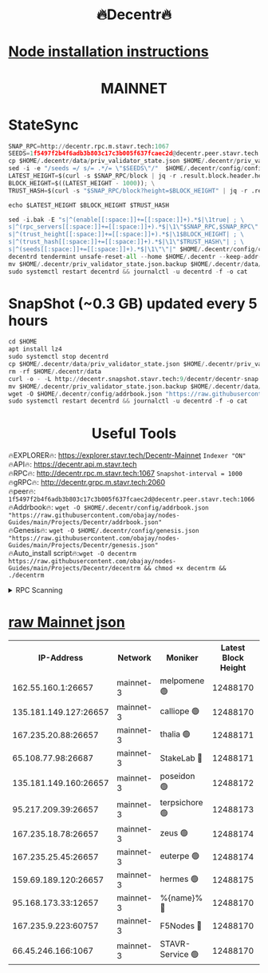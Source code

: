 <h1 align="center"> 🔥Decentr🔥</h1>

[Node installation instructions](https://github.com/obajay/nodes-Guides/tree/main/Projects/Decentr)
=
<h1 align="center"> MAINNET</h1>

# StateSync
```python
SNAP_RPC=http://decentr.rpc.m.stavr.tech:1067
SEEDS=1f5497f2b4f6adb3b803c17c3b005f637fcaec2d@decentr.peer.stavr.tech:1066
cp $HOME/.decentr/data/priv_validator_state.json $HOME/.decentr/priv_validator_state.json.backup
sed -i -e "/seeds =/ s/= .*/= \"$SEEDS\"/"  $HOME/.decentr/config/config.toml
LATEST_HEIGHT=$(curl -s $SNAP_RPC/block | jq -r .result.block.header.height); \
BLOCK_HEIGHT=$((LATEST_HEIGHT - 1000)); \
TRUST_HASH=$(curl -s "$SNAP_RPC/block?height=$BLOCK_HEIGHT" | jq -r .result.block_id.hash)

echo $LATEST_HEIGHT $BLOCK_HEIGHT $TRUST_HASH

sed -i.bak -E "s|^(enable[[:space:]]+=[[:space:]]+).*$|\1true| ; \
s|^(rpc_servers[[:space:]]+=[[:space:]]+).*$|\1\"$SNAP_RPC,$SNAP_RPC\"| ; \
s|^(trust_height[[:space:]]+=[[:space:]]+).*$|\1$BLOCK_HEIGHT| ; \
s|^(trust_hash[[:space:]]+=[[:space:]]+).*$|\1\"$TRUST_HASH\"| ; \
s|^(seeds[[:space:]]+=[[:space:]]+).*$|\1\"\"|" $HOME/.decentr/config/config.toml
decentrd tendermint unsafe-reset-all --home $HOME/.decentr --keep-addr-book
mv $HOME/.decentr/priv_validator_state.json.backup $HOME/.decentr/data/priv_validator_state.json
sudo systemctl restart decentrd && journalctl -u decentrd -f -o cat
```
# SnapShot (~0.3 GB) updated every 5 hours
```python
cd $HOME
apt install lz4
sudo systemctl stop decentrd
cp $HOME/.decentr/data/priv_validator_state.json $HOME/.decentr/priv_validator_state.json.backup
rm -rf $HOME/.decentr/data
curl -o - -L http://decentr.snapshot.stavr.tech:9/decentr/decentr-snap.tar.lz4 | lz4 -c -d - | tar -x -C $HOME/.decentr --strip-components 2
mv $HOME/.decentr/priv_validator_state.json.backup $HOME/.decentr/data/priv_validator_state.json
wget -O $HOME/.decentr/config/addrbook.json "https://raw.githubusercontent.com/obajay/nodes-Guides/main/Projects/Decentr/addrbook.json"
sudo systemctl restart decentrd && journalctl -u decentrd -f -o cat
```

 <h1 align="center"> Useful Tools</h1>

🔥EXPLORER🔥:     https://explorer.stavr.tech/Decentr-Mainnet        `Indexer "ON"` \
🔥API🔥:          https://decentr.api.m.stavr.tech \
🔥RPC🔥:          http://decentr.rpc.m.stavr.tech:1067              `Snapshot-interval = 1000` \
🔥gRPC🔥:         http://decentr.grpc.m.stavr.tech:2060 \
🔥peer🔥:         `1f5497f2b4f6adb3b803c17c3b005f637fcaec2d@decentr.peer.stavr.tech:1066` \
🔥Addrbook🔥:  `wget -O $HOME/.decentr/config/addrbook.json "https://raw.githubusercontent.com/obajay/nodes-Guides/main/Projects/Decentr/addrbook.json"` \
🔥Genesis🔥:  `wget -O $HOME/.decentr/config/genesis.json "https://raw.githubusercontent.com/obajay/nodes-Guides/main/Projects/Decentr/genesis.json"` \
🔥Auto_install script🔥:`wget -O decentrm https://raw.githubusercontent.com/obajay/nodes-Guides/main/Projects/Decentr/decentrm && chmod +x decentrm && ./decentrm`

<details>
<summary>RPC Scanning</summary>

<h2 align="center"> We scan nodes in real time every 4 hours. And we provide the final result of RPC endpoints.
We cannot influence the operation of these nodes in any way. </h2>


```python
If Voting Power is higher than 0 --> then the Node is a validator of the network and may be subject to attack and be a potential threat to the chain.
```
```python
We marked such validators with a red symbol
```

</details>

[raw Mainnet json](https://rpc-check.decentrm.stavr.tech/decentrm/rpc-decentrm-result.json)
=



<table><tr><th>IP-Address</th><th>Network</th><th>Moniker</th><th>Latest Block Height</th><th>Earliest Block Height</th><th>Catching Up</th><th>Tx Index</th><th>Voting Power</th><th>Scan Time</th></tr><tr><td>162.55.160.1:26657</td><td>mainnet-3</td><td>melpomene 🟢</td><td>12488170</td><td>1688950</td><td>False</td><td>on</td><td>0</td><td>2024-01-18T20:17:15.329506297UTC</td></tr><tr><td>135.181.149.127:26657</td><td>mainnet-3</td><td>calliope 🟢</td><td>12488170</td><td>1688950</td><td>False</td><td>on</td><td>0</td><td>2024-01-18T20:17:15.734840455UTC</td></tr><tr><td>167.235.20.88:26657</td><td>mainnet-3</td><td>thalia 🟢</td><td>12488171</td><td>1688950</td><td>False</td><td>on</td><td>0</td><td>2024-01-18T20:17:23.738245163UTC</td></tr><tr><td>65.108.77.98:26687</td><td>mainnet-3</td><td>StakeLab 🔴</td><td>12488171</td><td>1688950</td><td>False</td><td>on</td><td>5368914</td><td>2024-01-18T20:17:24.173229439UTC</td></tr><tr><td>135.181.149.160:26657</td><td>mainnet-3</td><td>poseidon 🟢</td><td>12488172</td><td>1688950</td><td>False</td><td>on</td><td>0</td><td>2024-01-18T20:17:28.919674398UTC</td></tr><tr><td>95.217.209.39:26657</td><td>mainnet-3</td><td>terpsichore 🟢</td><td>12488173</td><td>1688950</td><td>False</td><td>on</td><td>0</td><td>2024-01-18T20:17:35.580415649UTC</td></tr><tr><td>167.235.18.78:26657</td><td>mainnet-3</td><td>zeus 🟢</td><td>12488174</td><td>1688950</td><td>False</td><td>on</td><td>0</td><td>2024-01-18T20:17:40.027976143UTC</td></tr><tr><td>167.235.25.45:26657</td><td>mainnet-3</td><td>euterpe 🟢</td><td>12488174</td><td>1688950</td><td>False</td><td>on</td><td>0</td><td>2024-01-18T20:17:42.381733624UTC</td></tr><tr><td>159.69.189.120:26657</td><td>mainnet-3</td><td>hermes 🟢</td><td>12488175</td><td>1688950</td><td>False</td><td>on</td><td>0</td><td>2024-01-18T20:17:44.667026948UTC</td></tr><tr><td>95.168.173.33:12657</td><td>mainnet-3</td><td>%{name}% 🔴</td><td>12488170</td><td>8964001</td><td>False</td><td>on</td><td>4174484</td><td>2024-01-18T20:17:16.928117915UTC</td></tr><tr><td>167.235.9.223:60757</td><td>mainnet-3</td><td>F5Nodes 🔴</td><td>12488170</td><td>12380001</td><td>False</td><td>off</td><td>544</td><td>2024-01-18T20:17:19.332103900UTC</td></tr><tr><td>66.45.246.166:1067</td><td>mainnet-3</td><td>STAVR-Service 🟢</td><td>12488170</td><td>12485001</td><td>False</td><td>on</td><td>0</td><td>2024-01-18T20:17:16.372580098UTC</td></tr></table>